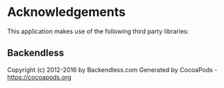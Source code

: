 # Acknowledgements
This application makes use of the following third party libraries:

## Backendless

Copyright (c) 2012-2016 by Backendless.com
Generated by CocoaPods - https://cocoapods.org
